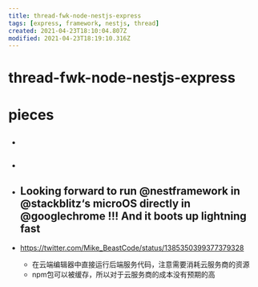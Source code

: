 ```yaml
---
title: thread-fwk-node-nestjs-express
tags: [express, framework, nestjs, thread]
created: 2021-04-23T18:10:04.807Z
modified: 2021-04-23T18:19:10.316Z
---
```


# thread-fwk-node-nestjs-express

# pieces

- ## 

- ## 

- ## Looking forward to run @nestframework in @stackblitz‘s microOS directly in @googlechrome !!! And it boots up lightning fast
- https://twitter.com/Mike_BeastCode/status/1385350399377379328
  - 在云端编辑器中直接运行后端服务代码，注意需要消耗云服务商的资源
  - npm包可以被缓存，所以对于云服务商的成本没有预期的高
